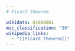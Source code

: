 ```yaml
---
# Picard theorem

wikidata: Q1668861
msc_classification: "30"
wikipedia_links:
  - "[[Picard theorem]]"
---
```

